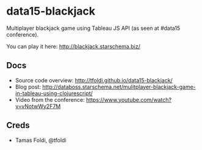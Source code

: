# data15-blackjack

Multiplayer blackjack game using Tableau JS API (as seen at #data15 conference). 


You can play it here: http://blackjack.starschema.biz/


## Docs

 * Source code overview: http://tfoldi.github.io/data15-blackjack/
 * Blog post: http://databoss.starschema.net/mulitplayer-blackjack-game-in-tableau-using-clojurescript/
 * Video from the conference: https://www.youtube.com/watch?v=vNotwWy2F7M
 
## Creds

 * Tamas Foldi, @tfoldi

